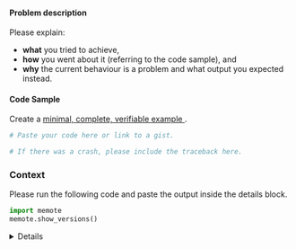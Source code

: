 #### Problem description

Please explain:
* **what** you tried to achieve,
* **how** you went about it (referring to the code sample), and
* **why** the current behaviour is a problem and what output
  you expected instead.

#### Code Sample

Create a [minimal, complete, verifiable example
](https://stackoverflow.com/help/mcve).

```python
# Paste your code here or link to a gist.
```

```bash
# If there was a crash, please include the traceback here.
```

### Context

Please run the following code and paste the output inside the details
block.

```python
import memote
memote.show_versions()
```

<details>

</details>
